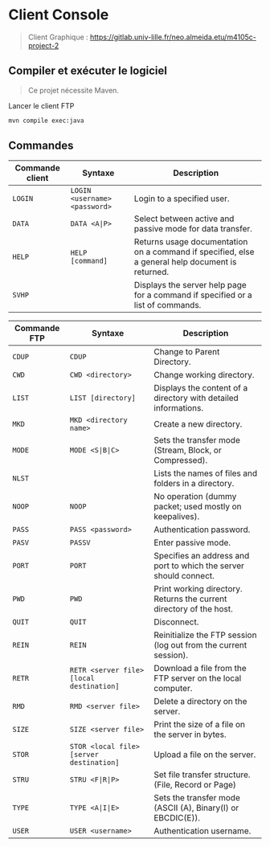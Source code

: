 # Client Console
> Client Graphique :
https://gitlab.univ-lille.fr/neo.almeida.etu/m4105c-project-2

## Compiler et exécuter le logiciel
> Ce projet nécessite Maven.

Lancer le client FTP
```sh
mvn compile exec:java
```

## Commandes
|Commande client|Syntaxe|Description|
|--|--|--|
|`LOGIN`|`LOGIN <username> <password>`|Login to a specified user.|
|`DATA`|`DATA <A\|P>`|Select between active and passive mode for data transfer.|
|`HELP`|`HELP [command]`|Returns usage documentation on a command if specified, else a general help document is returned.|
|`SVHP`||Displays the server help page for a command if specified or a list of commands.|

|Commande FTP|Syntaxe|Description|
|--|--|--|
|`CDUP`|`CDUP`|Change to Parent Directory.|
|`CWD`|`CWD <directory>`|Change working directory.|
|`LIST`|`LIST [directory]`|Displays the content of a directory with detailed informations.|
|`MKD`|`MKD <directory name>`|Create a new directory.|
|`MODE`|`MODE <S\|B\|C>`|Sets the transfer mode (Stream, Block, or Compressed).|
|`NLST`||Lists the names of files and folders in a directory.|
|`NOOP`|`NOOP`|No operation (dummy packet; used mostly on keepalives).|
|`PASS`|`PASS <password>`|Authentication password.|
|`PASV`|`PASSV`|Enter passive mode.|
|`PORT`|`PORT`|Specifies an address and port to which the server should connect.|
|`PWD`|`PWD`|Print working directory. Returns the current directory of the host.|
|`QUIT`|`QUIT`|Disconnect.|
|`REIN`|`REIN`|Reinitialize the FTP session (log out from the current session).|
|`RETR`|`RETR <server file> [local destination]`|Download a file from the FTP server on the local computer.|
|`RMD`|`RMD <server file>`|Delete a directory on the server.|
|`SIZE`|`SIZE <server file>`|Print the size of a file on the server in bytes.|
|`STOR`|`STOR <local file> [server destination]`|Upload a file on the server.|
|`STRU`|`STRU <F\|R\|P>`|Set file transfer structure. (File, Record or Page)|
|`TYPE`|`TYPE <A\|I\|E>`|Sets the transfer mode (ASCII (A), Binary(I) or EBCDIC(E)).|
|`USER`|`USER <username>`|Authentication username.|
